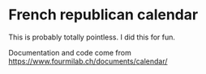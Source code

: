 # French republican calendar

This is probably totally pointless. I did this for fun.

Documentation and code come from https://www.fourmilab.ch/documents/calendar/

